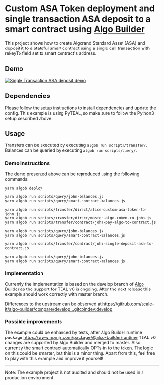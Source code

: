# Custom ASA Token deployment and single transaction ASA deposit to a smart contract using [Algo Builder](https://github.com/scale-it/algo-builder/)

This project shows how to create Algorand Standard Asset (ASA) and deposit it to a stateful smart contract using a single call transaction with rekeyTo field set to smart contract's address.

## Demo

[![Single Transaction ASA deposit demo](https://asciinema.org/a/484905.svg)](https://asciinema.org/a/484905)

## Dependencies

Please follow the [setup](../README.md) instructions to install dependencies and update the config.
This example is using PyTEAL, so make sure to follow the Python3 setup described above.

## Usage

Transfers can be executed by executing `algob run scripts/transfer/`.
Balances can be queried by executing `algob run scripts/query/`.

### Demo instructions

The demo presented above can be reproduced using the following commands:

```
yarn algob deploy

yarn algob run scripts/query/john-balances.js
yarn algob run scripts/query/smart-contract-balances.js

yarn algob run scripts/transfer/direct/alice-custom-asa-token-to-john.js 
yarn algob run scripts/transfer/direct/master-algo-token-to-john.js
yarn algob run scripts/transfer/contract/john-pay-algo-to-contract.js 

yarn algob run scripts/query/john-balances.js
yarn algob run scripts/query/smart-contract-balances.js

yarn algob run scripts/transfer/contract/john-single-deposit-asa-to-contract.js

yarn algob run scripts/query/john-balances.js
yarn algob run scripts/query/smart-contract-balances.js
```

### Implementation

Currently the implementation is based on the develop branch of [Algo Builder](https://github.com/scale-it/algo-builder/) as the support for TEAL v6 is ongoing.
After the next release this example should work correctly with master branch.

Differences to the upstream can be observed at https://github.com/scale-it/algo-builder/compare/develop...gitcoindev:develop

### Possible improvements

The example could be enhanced by tests, after Algo Builder runtime package https://www.npmjs.com/package/@algo-builder/runtime TEAL v6 changes are supported by Algo Builder and merged to master. Also currently the smart contract automatically OPTs-in to the token. The logic on this could be smarter, but this is a minor thing. Apart from this, feel free to play with this example and improve it yourself!

---
Note: The example project is not audited and should not be used in a production environment.
